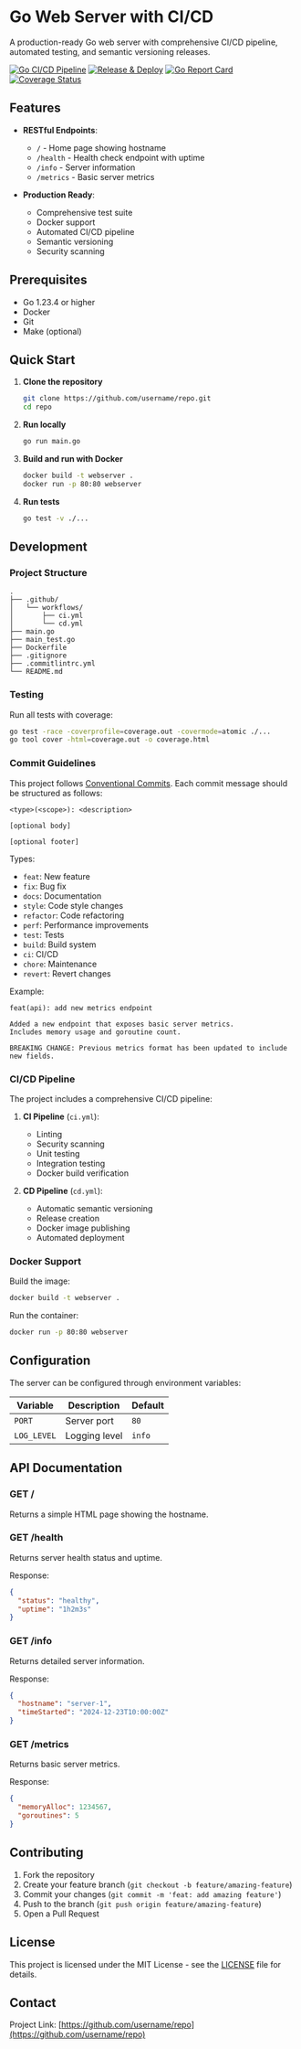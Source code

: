 # Go Web Server with CI/CD

A production-ready Go web server with comprehensive CI/CD pipeline, automated testing, and semantic versioning releases.

[![Go CI/CD Pipeline](https://github.com/username/repo/actions/workflows/ci.yml/badge.svg)](https://github.com/username/repo/actions/workflows/ci.yml)
[![Release & Deploy](https://github.com/username/repo/actions/workflows/cd.yml/badge.svg)](https://github.com/username/repo/actions/workflows/cd.yml)
[![Go Report Card](https://goreportcard.com/badge/github.com/username/repo)](https://goreportcard.com/report/github.com/username/repo)
[![Coverage Status](https://codecov.io/gh/username/repo/branch/main/graph/badge.svg)](https://codecov.io/gh/username/repo)

## Features

- **RESTful Endpoints**:
  - `/` - Home page showing hostname
  - `/health` - Health check endpoint with uptime
  - `/info` - Server information
  - `/metrics` - Basic server metrics

- **Production Ready**:
  - Comprehensive test suite
  - Docker support
  - Automated CI/CD pipeline
  - Semantic versioning
  - Security scanning

## Prerequisites

- Go 1.23.4 or higher
- Docker
- Git
- Make (optional)

## Quick Start

1. **Clone the repository**
   ```bash
   git clone https://github.com/username/repo.git
   cd repo
   ```

2. **Run locally**
   ```bash
   go run main.go
   ```

3. **Build and run with Docker**
   ```bash
   docker build -t webserver .
   docker run -p 80:80 webserver
   ```

4. **Run tests**
   ```bash
   go test -v ./...
   ```

## Development

### Project Structure

```
.
├── .github/
│   └── workflows/
│       ├── ci.yml
│       └── cd.yml
├── main.go
├── main_test.go
├── Dockerfile
├── .gitignore
├── .commitlintrc.yml
└── README.md
```

### Testing

Run all tests with coverage:
```bash
go test -race -coverprofile=coverage.out -covermode=atomic ./...
go tool cover -html=coverage.out -o coverage.html
```

### Commit Guidelines

This project follows [Conventional Commits](https://www.conventionalcommits.org/). Each commit message should be structured as follows:

```
<type>(<scope>): <description>

[optional body]

[optional footer]
```

Types:
- `feat`: New feature
- `fix`: Bug fix
- `docs`: Documentation
- `style`: Code style changes
- `refactor`: Code refactoring
- `perf`: Performance improvements
- `test`: Tests
- `build`: Build system
- `ci`: CI/CD
- `chore`: Maintenance
- `revert`: Revert changes

Example:
```
feat(api): add new metrics endpoint

Added a new endpoint that exposes basic server metrics.
Includes memory usage and goroutine count.

BREAKING CHANGE: Previous metrics format has been updated to include new fields.
```

### CI/CD Pipeline

The project includes a comprehensive CI/CD pipeline:

1. **CI Pipeline** (`ci.yml`):
   - Linting
   - Security scanning
   - Unit testing
   - Integration testing
   - Docker build verification

2. **CD Pipeline** (`cd.yml`):
   - Automatic semantic versioning
   - Release creation
   - Docker image publishing
   - Automated deployment

### Docker Support

Build the image:
```bash
docker build -t webserver .
```

Run the container:
```bash
docker run -p 80:80 webserver
```

## Configuration

The server can be configured through environment variables:

| Variable | Description | Default |
|----------|-------------|---------|
| `PORT` | Server port | `80` |
| `LOG_LEVEL` | Logging level | `info` |

## API Documentation

### GET /
Returns a simple HTML page showing the hostname.

### GET /health
Returns server health status and uptime.

Response:
```json
{
  "status": "healthy",
  "uptime": "1h2m3s"
}
```

### GET /info
Returns detailed server information.

Response:
```json
{
  "hostname": "server-1",
  "timeStarted": "2024-12-23T10:00:00Z"
}
```

### GET /metrics
Returns basic server metrics.

Response:
```json
{
  "memoryAlloc": 1234567,
  "goroutines": 5
}
```

## Contributing

1. Fork the repository
2. Create your feature branch (`git checkout -b feature/amazing-feature`)
3. Commit your changes (`git commit -m 'feat: add amazing feature'`)
4. Push to the branch (`git push origin feature/amazing-feature`)
5. Open a Pull Request

## License

This project is licensed under the MIT License - see the [LICENSE](LICENSE) file for details.

## Contact

Project Link: [https://github.com/username/repo](https://github.com/username/repo)